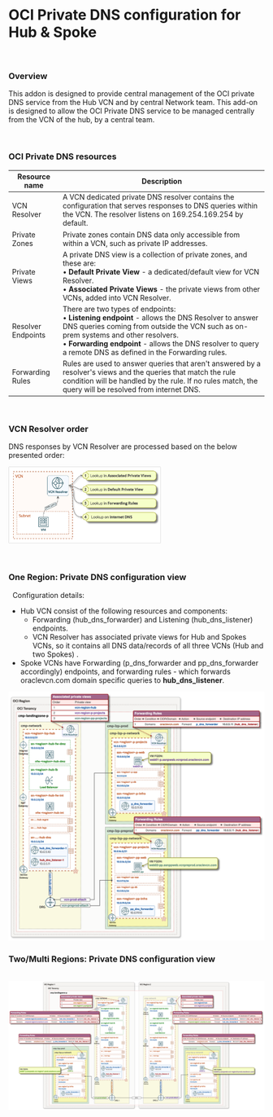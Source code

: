 # OCI Private DNS configuration for Hub & Spoke

&nbsp; 

### Overview
This addon is designed to provide central management of the OCI private DNS service from the Hub VCN and by central Network team.
This add-on is designed to allow the OCI Private DNS service to be managed centrally from the VCN of the hub, by a central team.

&nbsp;

### OCI Private DNS resources

| Resource name | Description |
| - | - |
| VCN Resolver | A VCN dedicated private DNS resolver contains the configuration that serves responses to DNS queries within the VCN. The resolver listens on 169.254.169.254 by default. |
| Private Zones | Private zones contain DNS data only accessible from within a VCN, such as private IP addresses. |
| Private Views | A private DNS view is a collection of private zones, and these are:<br>• **Default Private View** - a dedicated/default view for VCN Resolver.<br>• **Associated Private Views** - the private views from other VCNs, added into VCN Resolver. |
| Resolver Endpoints | There are two types of endpoints:<br>• **Listening endpoint** - allows the DNS Resolver to answer DNS queries coming from outside the VCN such as on-prem systems and other resolvers.<br>• **Forwarding endpoint** - allows the DNS resolver to query a remote DNS as defined in the Forwarding rules. |
| Forwarding Rules | Rules are used to answer queries that aren't answered by a resolver's views and the queries that match the rule condition will be handled by the rule. If no rules match, the query will be resolved from internet DNS. |

&nbsp;

### VCN Resolver order 
DNS responses by VCN Resolver are processed based on the below presented order:
&nbsp;

<img src="images/resolver-order.png" width="300" height="value">

&nbsp;

### One Region: Private DNS configuration view
&nbsp;
Configuration details:
  - Hub VCN consist of the following resources and components: 
    - Forwarding (hub_dns_forwarder) and Listening (hub_dns_listener) endpoints.
    - VCN Resolver has associated private views for Hub and Spokes VCNs, so it contains all DNS data/records of all three VCNs (Hub and two Spokes)  .
  - Spoke VCNs have Forwarding (p_dns_forwarder and pp_dns_forwarder accordingly) endpoints, and forwarding rules - which forwards oraclevcn.com domain specific queries to **hub_dns_listener**.

<img src="images/one-region.png" width="900" height="value">



### Two/Multi Regions: Private DNS configuration view
&nbsp;
<img src="images/two-regions.png" width="900" height="value">

